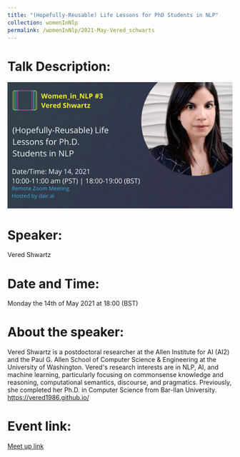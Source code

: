 ```yaml
---
title: "(Hopefully-Reusable) Life Lessons for PhD Students in NLP"
collection: womenInNlp
permalink: /womenInNlp/2021-May-Vered_schwarts
---
```

Talk Description:
=======
![alt text](/images/women_in_nlp/Vered_schwarts.jpeg)

Speaker:
========
Vered Shwartz

Date and Time:
==============
Monday the 14th of May 2021 at 18:00 (BST)

About the speaker:
==================
Vered Shwartz is a postdoctoral researcher at the Allen Institute for AI (AI2) and the Paul G. Allen School of Computer Science & Engineering at the University of Washington. Vered's research interests are in NLP, AI, and machine learning, particularly focusing on commonsense knowledge and reasoning, computational semantics, discourse, and pragmatics. Previously, she completed her Ph.D. in Computer Science from Bar-Ilan University.
https://vered1986.github.io/

Event link:
===========
<a href="https://www.meetup.com/dair-ai/events/278059928/">Meet up link</a>
